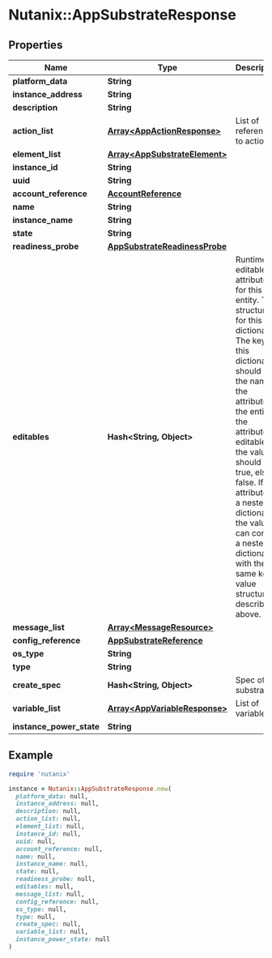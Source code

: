 # Nutanix::AppSubstrateResponse

## Properties

| Name | Type | Description | Notes |
| ---- | ---- | ----------- | ----- |
| **platform_data** | **String** |  | [optional] |
| **instance_address** | **String** |  | [optional] |
| **description** | **String** |  | [optional] |
| **action_list** | [**Array&lt;AppActionResponse&gt;**](AppActionResponse.md) | List of references to action  |  |
| **element_list** | [**Array&lt;AppSubstrateElement&gt;**](AppSubstrateElement.md) |  | [optional] |
| **instance_id** | **String** |  | [optional] |
| **uuid** | **String** |  |  |
| **account_reference** | [**AccountReference**](AccountReference.md) |  | [optional] |
| **name** | **String** |  |  |
| **instance_name** | **String** |  | [optional] |
| **state** | **String** |  |  |
| **readiness_probe** | [**AppSubstrateReadinessProbe**](AppSubstrateReadinessProbe.md) |  | [optional] |
| **editables** | **Hash&lt;String, Object&gt;** | Runtime editable attributes for this entity. The structure for this is a dictionary. The keys in this dictionary should be the name of the attribute on the entity. If the attribute is editable, the value should be true, else false. If the attribute is a nested dictionary, the value can contain a nested dictionary with the same key value structure described above.  | [optional] |
| **message_list** | [**Array&lt;MessageResource&gt;**](MessageResource.md) |  | [optional] |
| **config_reference** | [**AppSubstrateReference**](AppSubstrateReference.md) |  | [optional] |
| **os_type** | **String** |  | [optional] |
| **type** | **String** |  |  |
| **create_spec** | **Hash&lt;String, Object&gt;** | Spec of the substrate | [optional] |
| **variable_list** | [**Array&lt;AppVariableResponse&gt;**](AppVariableResponse.md) | List of variables |  |
| **instance_power_state** | **String** |  | [optional] |

## Example

```ruby
require 'nutanix'

instance = Nutanix::AppSubstrateResponse.new(
  platform_data: null,
  instance_address: null,
  description: null,
  action_list: null,
  element_list: null,
  instance_id: null,
  uuid: null,
  account_reference: null,
  name: null,
  instance_name: null,
  state: null,
  readiness_probe: null,
  editables: null,
  message_list: null,
  config_reference: null,
  os_type: null,
  type: null,
  create_spec: null,
  variable_list: null,
  instance_power_state: null
)
```

